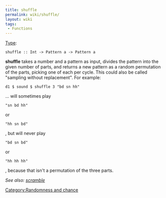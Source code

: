 ```yaml
---
title: shuffle
permalink: wiki/shuffle/
layout: wiki
tags:
 - Functions
---
```


[Type](/wiki/Type_signature "wikilink"):

    shuffle :: Int -> Pattern a -> Pattern a

**shuffle** takes a number and a pattern as input, divides the pattern
into the given number of parts, and returns a new pattern as a random
permutation of the parts, picking one of each per cycle. This could also
be called "sampling without replacement". For example:

    d1 $ sound $ shuffle 3 "bd sn hh"

... will sometimes play

    "sn bd hh"

or

    "hh sn bd"

, but will never play

    "bd sn bd"

or

    "hh hh hh"

, because that isn't a permutation of the three parts.

*See also: [scramble](scramble "wikilink")*

[Category:Randomness and
chance](/wiki/Category:Randomness_and_chance "wikilink")

